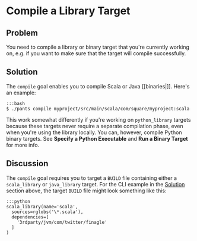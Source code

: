 # Compile a Library Target

## Problem

You need to compile a library or binary target that you're currently working on, e.g. if you want to make sure that the target will compile successfully.

## Solution

The `compile` goal enables you to compile Scala or Java [[binaries|]]. Here's an example:

    :::bash
    $ ./pants compile myproject/src/main/scala/com/square/myproject:scala

This work somewhat differently if you're working on `python_library` targets because these targets never require a separate compilation phase, even when you're using the library locally. You can, however, compile Python binary targets. See **Specify a Python Executable** and **Run a Binary Target** for more info.

## Discussion

The `compile` goal requires you to target a `BUILD` file containing either a `scala_library` or `java_library` target. For the CLI example in the [Solution](#Solution) section above, the target `BUILD` file might look something like this:

    :::python
    scala_library(name='scala',
      sources=rglobs('\*.scala'),
      dependencies=[
        '3rdparty/jvm/com/twitter/finagle'
      ]
    )
